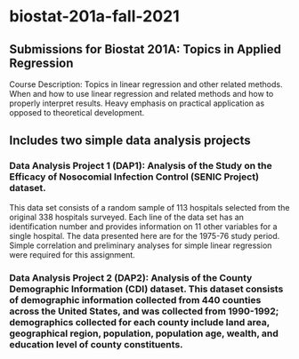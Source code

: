 # biostat-201a-fall-2021
## Submissions for Biostat 201A: Topics in Applied Regression

Course Description: Topics in linear regression and other related methods. When and how to use linear regression and related methods and how to properly interpret results. Heavy emphasis on practical application as opposed to theoretical development.

## Includes two simple data analysis projects

### Data Analysis Project 1 (DAP1): Analysis of the Study on the Efficacy of Nosocomial Infection Control (SENIC Project) dataset. 
This data set consists of a random sample of 113 hospitals selected from the original 338 hospitals surveyed. Each line of the data set has an identification number and provides information on 11 other variables for a single hospital. The data presented here are for the 1975-76 study period. 
Simple correlation and preliminary analyses for simple linear regression were required for this assignment.


### Data Analysis Project 2 (DAP2): Analysis of the County Demographic Information (CDI) dataset. This dataset consists of demographic information collected from 440 counties across the United States, and was collected from 1990-1992; demographics collected for each county include land area, geographical region, population, population age, wealth, and education level of county constituents.
